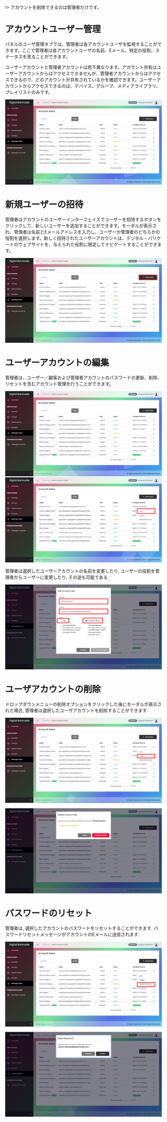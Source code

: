 !> アカウントを削除できるのは管理者だけです。

# アカウントユーザー管理

<div class="description">

パネルのユーザ管理タブでは、管理者は各アカウントユーザを監視することができます。ここで管理者は各アカウントユーザの名前、Eメール、特定の役割、ステータスを見ることができます。

ユーザーアカウントと管理者アカウントは若干異なります。アカウント共有はユーザーアカウントからはアクセスできませんが、管理者アカウントからはアクセスできるので、どのアカウントが共有されているかを確認できます。ユーザーアカウントからアクセスできるのは、デバイス、グループ、メディアライブラリ、プレイリストのみです。

![user_list](../images/manageUsers/manageUsers.png ":size=100%")

</div>

# 新規ユーザーの招待

<div class="description">

管理者はアカウントのユーザーインターフェイスでユーザーを招待するボタンをクリックして、新しいユーザーを追加することができます。モーダルが表示され、管理者は名前とEメールアドレスを入力し、ユーザーか管理者のどちらかの役割を選択します。新しく招待されたユーザーアカウントは、デジタル・バリケードのウェブサイトを、与えられた役割に限定してナビゲートすることができます。

![user_invite](../images/manageUsers/manageUsersAdd.png ":size=100%")

</div>

# ユーザーアカウントの編集

<div class="description">

管理者は、ユーザー／顧客および管理者アカウントのパスワードの更新、削除、リセットを含むアカウント管理を行うことができます。

![user_edit](../images/manageUsers/manageUsers.png ":size=100%")
![user_edit](../images/manageUsers/manageUsersEdit.png ":size=100%")

管理者は選択したユーザーアカウントの名前を変更したり, ユーザーの役割を管理者からユーザーに変更したり, その逆も可能である.

![user_edit](../images/manageUsers/manageUsersEditModal.png ":size=100%")

</div>

# ユーザアカウントの削除

<div class="description">

ドロップダウンメニューの削除オプションをクリックした後にモーダルが表示された場合, 管理者は選択したユーザアカウントを削除することができます.

![user_delete](../images/manageUsers/manageUsersDelete.png ":size=100%")

![manage_user](../images/manageUsers/manageUsersDeleteModal.png ":size=100%")

</div>

# パスワードのリセット

<div class="description">

管理者は, 選択したアカウントのパスワードをリセットすることができます. パスワードリセットメッセージがアカウントのEメールに送信されます.

![user_reset](../images/manageUsers/manageUsersReset.png ":size=100%")

![user_reset](../images/manageUsers/manageUsersResetModal.png ":size=100%")

</div>